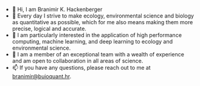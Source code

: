 - 👋 Hi, I am Branimir K. Hackenberger
- 👀 Every day I strive to make ecology, environmental science and biology as quantitative as possible, which for me also means making them more precise, logical and accurate.
- 🌱 I am particularly interested in the application of high performance computing, machine learning, and deep learning to ecology and environmental science.
- 💞️ I am a member of an exceptional team with a wealth of experience and am open to collaboration in all areas of science.
- 📫 If you have any questions, please reach out to me at branimir@buioquant.hr.

<!---
Branimir-K-Hackenberger/Branimir-K-Hackenberger is a ✨ special ✨ repository because its `README.md` (this file) appears on your GitHub profile.
You can click the Preview link to take a look at your changes.
--->
